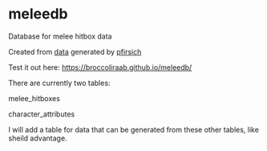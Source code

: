 # meleedb
Database for melee hitbox data

Created from [data](http://melee.theshoemaker.de/?dir=framedata-json-fullhitboxes) generated by [pfirsich](https://github.com/pfirsich/melee-framedata)

Test it out here: https://broccoliraab.github.io/meleedb/

There are currently two tables:

melee_hitboxes

character_attributes


I will add a table for data that can be generated from these other tables, like sheild advantage.
